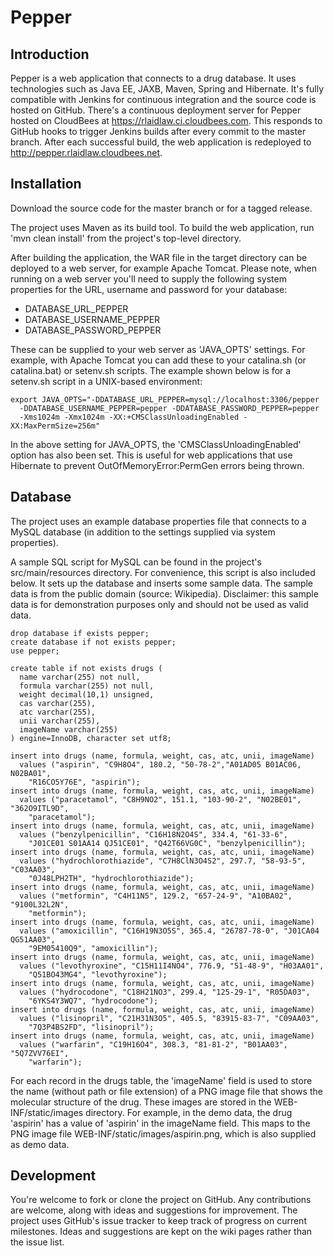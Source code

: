 Pepper
======


Introduction
------------

Pepper is a web application that connects to a drug database.  It uses
technologies such as Java EE, JAXB, Maven, Spring and Hibernate.  It's fully
compatible with Jenkins for continuous integration and the source code is
hosted on GitHub.  There's a continuous deployment server for Pepper hosted on
CloudBees at https://rlaidlaw.ci.cloudbees.com.  This responds to GitHub hooks
to trigger Jenkins builds after every commit to the master branch.  After each
successful build, the web application is redeployed to
http://pepper.rlaidlaw.cloudbees.net.


Installation
------------

Download the source code for the master branch or for a tagged release.

The project uses Maven as its build tool.  To build the web application, run
'mvn clean install' from the project's top-level directory.

After building the application, the WAR file in the target directory can be
deployed to a web server, for example Apache Tomcat.  Please note, when running
on a web server you'll need to supply the following system properties for the
URL, username and password for your database:

* DATABASE_URL_PEPPER
* DATABASE_USERNAME_PEPPER
* DATABASE_PASSWORD_PEPPER

These can be supplied to your web server as 'JAVA_OPTS' settings.  For example,
with Apache Tomcat you can add these to your catalina.sh (or catalina.bat) or
setenv.sh scripts.  The example shown below is for a setenv.sh script in a
UNIX-based environment:

```
export JAVA_OPTS="-DDATABASE_URL_PEPPER=mysql://localhost:3306/pepper
  -DDATABASE_USERNAME_PEPPER=pepper -DDATABASE_PASSWORD_PEPPER=pepper
  -Xms1024m -Xmx1024m -XX:+CMSClassUnloadingEnabled -XX:MaxPermSize=256m"
```

In the above setting for JAVA_OPTS, the 'CMSClassUnloadingEnabled' option
has also been set.  This is useful for web applications that use Hibernate to
prevent OutOfMemoryError:PermGen errors being thrown.


Database
--------

The project uses an example database properties file that connects to a MySQL
database (in addition to the settings supplied via system properties).

A sample SQL script for MySQL can be found in the project's src/main/resources
directory.  For convenience, this script is also included below.  It sets up the
database and inserts some sample data.  The sample data is from the public
domain (source: Wikipedia).  Disclaimer: this sample data is for demonstration
purposes only and should not be used as valid data.

```
drop database if exists pepper;
create database if not exists pepper;
use pepper;

create table if not exists drugs (
  name varchar(255) not null,
  formula varchar(255) not null,
  weight decimal(10,1) unsigned,
  cas varchar(255),
  atc varchar(255),
  unii varchar(255),
  imageName varchar(255)
) engine=InnoDB, character set utf8;

insert into drugs (name, formula, weight, cas, atc, unii, imageName)
  values ("aspirin", "C9H8O4", 180.2, "50-78-2","A01AD05 B01AC06, N02BA01",
    "R16CO5Y76E", "aspirin");
insert into drugs (name, formula, weight, cas, atc, unii, imageName)
  values ("paracetamol", "C8H9NO2", 151.1, "103-90-2", "N02BE01", "362O9ITL9D",
    "paracetamol");
insert into drugs (name, formula, weight, cas, atc, unii, imageName)
  values ("benzylpenicillin", "C16H18N2O4S", 334.4, "61-33-6",
    "J01CE01 S01AA14 QJ51CE01", "Q42T66VG0C", "benzylpenicillin");
insert into drugs (name, formula, weight, cas, atc, unii, imageName)
  values ("hydrochlorothiazide", "C7H8ClN3O4S2", 297.7, "58-93-5", "C03AA03",
    "0J48LPH2TH", "hydrochlorothiazide");
insert into drugs (name, formula, weight, cas, atc, unii, imageName)
  values ("metformin", "C4H11N5", 129.2, "657-24-9", "A10BA02", "9100L32L2N",
    "metformin");
insert into drugs (name, formula, weight, cas, atc, unii, imageName)
  values ("amoxicillin", "C16H19N3O5S", 365.4, "26787-78-0", "J01CA04 QG51AA03",
    "9EM05410Q9", "amoxicillin");
insert into drugs (name, formula, weight, cas, atc, unii, imageName)
  values ("levothyroxine", "C15H11I4NO4", 776.9, "51-48-9", "H03AA01",
    "Q51BO43MG4", "levothyroxine");
insert into drugs (name, formula, weight, cas, atc, unii, imageName)
  values ("hydrocodone", "C18H21NO3", 299.4, "125-29-1", "R05DA03",
    "6YKS4Y3WQ7", "hydrocodone");
insert into drugs (name, formula, weight, cas, atc, unii, imageName)
  values ("lisinopril", "C21H31N3O5", 405.5, "83915-83-7", "C09AA03",
    "7Q3P4BS2FD", "lisinopril");
insert into drugs (name, formula, weight, cas, atc, unii, imageName)
  values ("warfarin", "C19H16O4", 308.3, "81-81-2", "B01AA03", "5Q7ZVV76EI",
    "warfarin");
```

For each record in the drugs table, the 'imageName' field is used to store the
name (without path or file extension) of a PNG image file that shows the
molecular structure of the drug.  These images are stored in the
WEB-INF/static/images directory.  For example, in the demo data, the drug
'aspirin' has a value of 'aspirin' in the imageName field.  This maps to the PNG
image file WEB-INF/static/images/aspirin.png, which is also supplied as demo
data.


Development
-----------

You're welcome to fork or clone the project on GitHub.  Any contributions are
welcome, along with ideas and suggestions for improvement.  The project uses
GitHub's issue tracker to keep track of progress on current milestones.  Ideas
and suggestions are kept on the wiki pages rather than the issue list.
